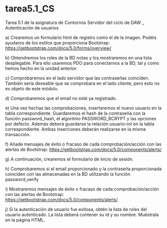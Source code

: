 # tarea5.1_CS
Tarea 5.1 de la asignatura de Contornos Servidor del ciclo de DAW _ Autenticación de usuarios

a) Crearemos un formulario html de registro como el de la imagen. Podéis ayudaros de los estilos que proporciona Bootstrap: https://getbootstrap.com/docs/5.0/forms/overview/

b) Obtendremos los roles de la BD notas y los mostraremos en una lista desplegable. Para ello usaremos PDO para conectarnos a la BD, tal y como hemos hecho en la unidad anterior.

c) Comprobaremos en el lado servidor que las contraseñas coinciden. También sería deseable que se comprobara en el lado cliente, pero esto no es objeto de este módulo.

d) Comprobaremos que el email no esté ya registrado.

e) Una vez hechas las comprobaciones, insertaremos el nuevo usuario en la tabla correspondiente. Guardaremos el hash de la contraseña con la función password_hash, el algoritmo PASSWORD_BCRYPT y las opciones por defecto. Además deberá guardarse la relación usuario-rol en la tabla correspondiente. Ambas inserciones deberán realizarse en la misma transacción.

f) Añade mensajes de éxito o fracaso de cada comprobación/acción con las alertas de Bootstrap: https://getbootstrap.com/docs/5.0/components/alerts/

g) A continuación, crearemos el formulario de inicio de sesión.

h) Comprobaremos si el email proporcionado y la contraseña proporcionada coinciden con las almacenadas en la BD utilizando la función password_verify

i) Mostraremos mensajes de éxito o fracaso de cada comprobación/acción con las alertas de Bootstrap: https://getbootstrap.com/docs/5.0/components/alerts/

j) Si la autenticación de usuario fue exitosa, obtén la lista de roles del usuario autenticado. La lista deberá contener su id y su nombre. Muéstrala en la página HTML.

